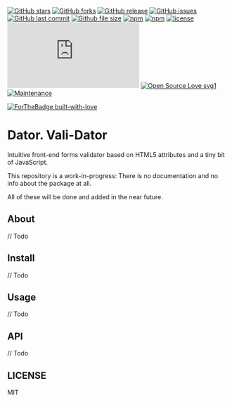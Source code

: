 [![GitHub stars](https://img.shields.io/github/stars/scriptex/dator.svg?style=social&label=Stars)](https://github.com/scriptex/dator)
[![GitHub forks](https://img.shields.io/github/forks/scriptex/dator.svg?style=social&label=Fork)](https://github.com/scriptex/dator/network#fork-destination-box)
[![GitHub release](https://img.shields.io/github/release/scriptex/dator.svg)](https://github.com/scriptex/dator/releases/latest)
[![GitHub issues](https://img.shields.io/github/issues/scriptex/dator.svg)](https://github.com/scriptex/dator/issues)
[![GitHub last commit](https://img.shields.io/github/last-commit/scriptex/dator.svg)](https://github.com/scriptex/dator/commits/master)
[![Github file size](https://img.shields.io/github/size/scriptex/dator/dist/bundle.min.js.svg)](https://github.com/scriptex/dator)
[![npm](https://img.shields.io/npm/dt/dator.svg)](https://www.npmjs.com/package/dator)
[![npm](https://img.shields.io/npm/v/dator.svg)](https://www.npmjs.com/package/dator)
[![license](https://img.shields.io/github/license/scriptex/dator.svg)](https://github.com/scriptex/dator)
[![Analytics](https://ga-beacon.appspot.com/UA-83446952-1/github.com/scriptex/dator/README.md)](https://github.com/scriptex/dator/)
[![Open Source Love svg1](https://badges.frapsoft.com/os/v1/open-source.svg?v=103)](https://github.com/scriptex/dator/)
[![Maintenance](https://img.shields.io/badge/Maintained%3F-yes-green.svg)](https://github.com/scriptex/dator/graphs/commit-activity)

[![ForTheBadge built-with-love](http://ForTheBadge.com/images/badges/built-with-love.svg)](https://github.com/scriptex/)

# Dator. Vali-Dator

Intuitive front-end forms validator based on HTML5 attributes and a tiny bit of JavaScript.

This repository is a work-in-progress: There is no documentation and no info about the package at all.

All of these will be done and added in the near future.

## About

// Todo

## Install

// Todo

## Usage

// Todo

## API

// Todo

## LICENSE

MIT
